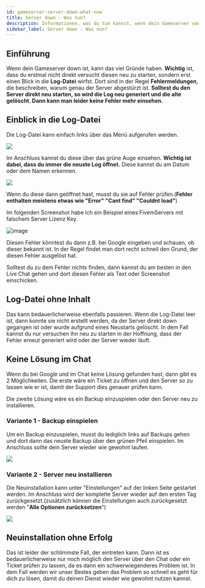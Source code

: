 ```yaml
---
id: gameserver-server-down-what-now
title: Server down - Was nun?
description: Informationen, was du tun kannst, wenn dein Gameserver von ZAP-Hosting abgestürzt oder down ist - ZAP-Hosting.com Dokumentation
sidebar_label: Server down - Was nun?
---
```




## Einführung

Wenn dein Gameserver down ist, kann das viel Gründe haben. **Wichtig** ist, dass du erstmal nicht direkt versucht diesen neu zu starten, sondern erst einen Blick in die **Log-Datei** wirfst. Dort sind in der Regel **Fehlermeldungen**, die beschreiben, warum genau der Server abgestürzt ist. **Solltest du den Server direkt neu starten, so wird die Log neu generiert und die alte gelöscht. Dann kann man leider keine Fehler mehr einsehen.**



## Einblick in die Log-Datei

Die Log-Datei kann einfach links über das Menü aufgerufen werden.

![](https://user-images.githubusercontent.com/61839701/165679746-3a46b1f0-017b-47a6-a8f3-67da10b600eb.png)

Im Anschluss kannst du diese über das grüne Auge einsehen. **Wichtig ist dabei, dass du immer die neuste Log öffnet.**
Diese kannst du am Datum oder dem Namen erkennen.

![](https://user-images.githubusercontent.com/61839701/165679774-b81cb0bf-d399-4bee-9493-d8412ff110b6.png)

Wenn du diese dann geöffnet hast, musst du sie auf Fehler prüfen.(**Fehler enthalten meistens etwas wie "Error" "Cant find" "Couldnt load"**)

Im folgenden Screenshot habe ich ein Beispiel eines FivemServers mit falschem Server Lizenz Key.

![image](https://user-images.githubusercontent.com/13604413/159184775-0adaa28c-df45-4457-a420-a84d4ad3016a.png)

Diesen Fehler könntest du dann z.B. bei Google eingeben und schauen, ob dieser bekannt ist. In der Regel findet man dort recht schnell den Grund, der diesen Fehler ausgelöst hat.

Solltest du zu dem Fehler nichts finden, dann kannst du am besten in den Live Chat gehen und dort diesen Fehler als Text oder Screenshot einschicken.

## Log-Datei ohne Inhalt

Das kann bedauerlicherweise ebenfalls passieren. Wenn die Log-Datei leer ist, dann konnte sie nicht erstellt werden, da der Server direkt down gegangen ist oder wurde aufgrund eines Neustarts gelöscht. In dem Fall kannst du nur versuchen ihn neu zu starten in der Hoffnung, dass der Fehler erneut generiert wird oder der Server wieder läuft.

## Keine Lösung im Chat

Wenn du bei Google und im Chat keine Lösung gefunden hast, dann gibt es 2 Möglichkeiten. Die erste wäre ein Ticket zu öffnen und den Server so zu lassen wie er ist, damit der Support dies genauer prüfen kann.

Die zweite Lösung wäre es ein Backup einzuspielen oder den Server neu zu installieren.

### Variante 1 - Backup einspielen

Um ein Backup einzuspielen, musst du lediglich links auf Backups gehen und dort dann das neuste Backup über den grünen Pfeil einspielen. Im Anschluss sollte dein Server wieder wie gewohnt laufen.

![](https://user-images.githubusercontent.com/61839701/165679797-ab07331a-8af3-4ed6-be43-cee696875863.png)

### Variante 2 - Server neu installieren

Die Neuinstallation kann unter "Einstellungen" auf der linken Seite gestartet werden. Im Anschluss wird der komplette Server wieder auf den ersten Tag zurückgesetzt.(zusätzlich können die Einstellungen auch zurückgesetzt werden "**Alle Optionen zurücksetzen**")

![](https://user-images.githubusercontent.com/61839701/165679819-e5dc7a4e-92d0-492f-b685-93077c82d5b3.png)



## Neuinstallation ohne Erfolg

Das ist leider der schlimmste Fall, der eintreten kann. Dann ist es bedauerlicherweise nur noch möglich den Server über den Chat oder ein Ticket prüfen zu lassen, da es dann ein schwerwiegenderes Problem ist. In dem Fall werden wir unser Bestes geben das Problem so schnell es geht für dich zu lösen, damit du deinen Dienst wieder wie gewohnt nutzen kannst.
